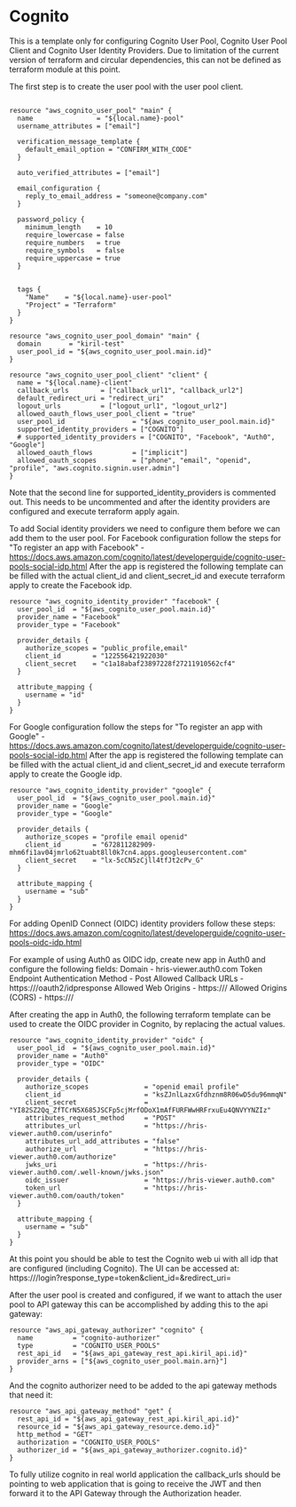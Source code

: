 # Cognito
This is a template only for configuring Cognito User Pool, Cognito User Pool Client and Cognito User Identity Providers.
Due to limitation of the current version of terraform and circular dependencies, this can not be defined as terraform module at this point.

The first step is to create the user pool with the user pool client.
```hcl-terraform

resource "aws_cognito_user_pool" "main" {
  name                = "${local.name}-pool"
  username_attributes = ["email"]

  verification_message_template {
    default_email_option = "CONFIRM_WITH_CODE"
  }

  auto_verified_attributes = ["email"]

  email_configuration {
    reply_to_email_address = "someone@company.com"
  }

  password_policy {
    minimum_length    = 10
    require_lowercase = false
    require_numbers   = true
    require_symbols   = false
    require_uppercase = true
  }


  tags {
    "Name"    = "${local.name}-user-pool"
    "Project" = "Terraform"
  }
}

resource "aws_cognito_user_pool_domain" "main" {
  domain       = "kiril-test"
  user_pool_id = "${aws_cognito_user_pool.main.id}"
}

resource "aws_cognito_user_pool_client" "client" {
  name = "${local.name}-client"
  callback_urls        = ["callback_url1", "callback_url2"]
  default_redirect_uri = "redirect_uri"
  logout_urls          = ["logout_url1", "logout_url2"]
  allowed_oauth_flows_user_pool_client = "true"
  user_pool_id                 = "${aws_cognito_user_pool.main.id}"
  supported_identity_providers = ["COGNITO"]
  # supported_identity_providers = ["COGNITO", "Facebook", "Auth0", "Google"]
  allowed_oauth_flows          = ["implicit"]
  allowed_oauth_scopes         = ["phone", "email", "openid", "profile", "aws.cognito.signin.user.admin"]
}

```
Note that the second line for supported_identity_providers is commented out. This needs to be uncommented and after the identity providers are configured and execute terraform apply again.

To add Social identity providers we need to configure them before we can add them to the user pool. 
For Facebook configuration follow the steps for "To register an app with Facebook" - https://docs.aws.amazon.com/cognito/latest/developerguide/cognito-user-pools-social-idp.html
After the app is registered the following template can be filled with the actual client_id and client_secret_id and execute
terraform apply to create the Facebook idp.
```hcl-terraform
resource "aws_cognito_identity_provider" "facebook" {
  user_pool_id  = "${aws_cognito_user_pool.main.id}"
  provider_name = "Facebook"
  provider_type = "Facebook"

  provider_details {
    authorize_scopes = "public_profile,email"
    client_id        = "122556421922030"
    client_secret    = "c1a18abaf23897228f27211910562cf4"
  }

  attribute_mapping {
    username = "id"
  }
}
```

For Google configuration follow the steps for "To register an app with Google" - https://docs.aws.amazon.com/cognito/latest/developerguide/cognito-user-pools-social-idp.html
After the app is registered the following template can be filled with the actual client_id and client_secret_id and execute
terraform apply to create the Google idp.
```hcl-terraform
resource "aws_cognito_identity_provider" "google" {
  user_pool_id  = "${aws_cognito_user_pool.main.id}"
  provider_name = "Google"
  provider_type = "Google"

  provider_details {
    authorize_scopes = "profile email openid"
    client_id        = "672811282909-mhm6fi1av04jmrlo62tuabt8ll0k7cn4.apps.googleusercontent.com"
    client_secret    = "lx-5cCN5zCjll4tfJt2cPv_G"
  }

  attribute_mapping {
    username = "sub"
  }
}
```

For adding OpenID Connect (OIDC) identity providers follow these steps:
https://docs.aws.amazon.com/cognito/latest/developerguide/cognito-user-pools-oidc-idp.html

For example of using Auth0 as OIDC idp, create new app in Auth0 and configure the following fields:
Domain - hris-viewer.auth0.com
Token Endpoint Authentication Method - Post
Allowed Callback URLs - https://<your-user-pool-domain>/oauth2/idpresponse
Allowed Web Origins - https://<your-user-pool-domain>/
Allowed Origins (CORS) - https://<your-user-pool-domain>/

After creating the app in Auth0, the following terraform template can be used to create the OIDC provider in Cognito, by replacing the actual values.

```hcl-terraform
resource "aws_cognito_identity_provider" "oidc" {
  user_pool_id  = "${aws_cognito_user_pool.main.id}"
  provider_name = "Auth0"
  provider_type = "OIDC"

  provider_details {
    authorize_scopes              = "openid email profile"
    client_id                     = "ksZJnlLazxGfdhznm8R06wD5du96mmqN"
    client_secret                 = "YI82SZ2Qq_ZfTCrN5X685JSCFp5cjMrfODoX1mAfFURFWwHRFrxuEu4QNVYYNZIz"
    attributes_request_method     = "POST"
    attributes_url                = "https://hris-viewer.auth0.com/userinfo"
    attributes_url_add_attributes = "false"
    authorize_url                 = "https://hris-viewer.auth0.com/authorize"
    jwks_uri                      = "https://hris-viewer.auth0.com/.well-known/jwks.json"
    oidc_issuer                   = "https://hris-viewer.auth0.com"
    token_url                     = "https://hris-viewer.auth0.com/oauth/token"
  }

  attribute_mapping {
    username = "sub"
  }
}
```

At this point you should be able to test the Cognito web ui with all idp that are configured (including Cognito).
The UI can be accessed at:
https://<your-user-pool-domain>/login?response_type=token&client_id=<client-id-found-in-the-console>&redirect_uri=<redirect-url>

After the user pool is created and configured, if we want to attach the user pool to API gateway this can be accomplished by adding this to the api gateway:
```hcl-terraform
resource "aws_api_gateway_authorizer" "cognito" {
  name          = "cognito-authorizer"
  type          = "COGNITO_USER_POOLS"
  rest_api_id   = "${aws_api_gateway_rest_api.kiril_api.id}"
  provider_arns = ["${aws_cognito_user_pool.main.arn}"]
}
```

And the cognito authorizer need to be added to the api gateway methods that need it:

```hcl-terraform
resource "aws_api_gateway_method" "get" {
  rest_api_id = "${aws_api_gateway_rest_api.kiril_api.id}"
  resource_id = "${aws_api_gateway_resource.demo.id}"
  http_method = "GET"
  authorization = "COGNITO_USER_POOLS"
  authorizer_id = "${aws_api_gateway_authorizer.cognito.id}"
}
```

To fully utilize cognito in real world application the callback_urls should be pointing to web application that is going to receive the JWT and then forward it to the API Gateway through the Authorization header.
